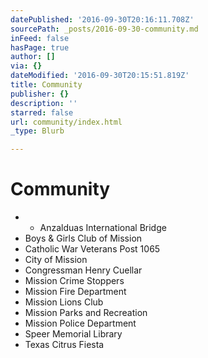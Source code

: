 ```yaml
---
datePublished: '2016-09-30T20:16:11.708Z'
sourcePath: _posts/2016-09-30-community.md
inFeed: false
hasPage: true
author: []
via: {}
dateModified: '2016-09-30T20:15:51.819Z'
title: Community
publisher: {}
description: ''
starred: false
url: community/index.html
_type: Blurb

---
```

# Community

* * Anzalduas International Bridge
* Boys & Girls Club of Mission
* Catholic War Veterans Post 1065
* City of Mission
* Congressman Henry Cuellar
* Mission Crime Stoppers
* Mission Fire Department 
* Mission Lions Club 
* Mission Parks and Recreation 
* Mission Police Department
* Speer Memorial Library 
* Texas Citrus Fiesta